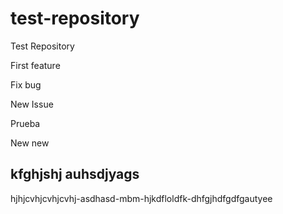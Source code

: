 # test-repository
Test Repository

First feature

Fix bug

New Issue

Prueba

New new

kfghjshj auhsdjyags
-------------------

hjhjcvhjcvhjcvhj-asdhasd-mbm-hjkdfloldfk-dhfgjhdfgdfgautyee
